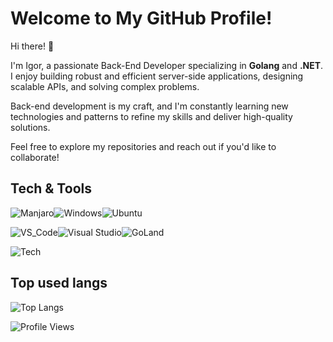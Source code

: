 # Welcome to My GitHub Profile!

Hi there! 👋

I'm Igor, a passionate Back-End Developer specializing in **Golang** and **.NET**.  
I enjoy building robust and efficient server-side applications, designing scalable APIs, and solving complex problems.  

Back-end development is my craft, and I'm constantly learning new technologies and patterns to refine my skills and deliver high-quality solutions.  

Feel free to explore my repositories and reach out if you'd like to collaborate!

## Tech & Tools ##

![Manjaro](https://img.shields.io/badge/OS-Manjaro-35BF5C?style=for-the-badge&logo=Manjaro&logoColor=white)![Windows](https://img.shields.io/badge/Windows-0078D6?style=for-the-badge&logo=windows&logoColor=white)![Ubuntu](https://img.shields.io/badge/Ubuntu-E95420?style=for-the-badge&logo=ubuntu&logoColor=white)

![VS_Code](https://img.shields.io/badge/Editor-VS_Code-007ACC?style=for-the-badge&logo=visual-studio-code)![Visual Studio](https://img.shields.io/badge/Visual%20Studio-5C2D91.svg?style=for-the-badge&logo=visual-studio&logoColor=white)![GoLand](https://img.shields.io/badge/GoLand-0f0f0f?&style=for-the-badge&logo=goland&logoColor=white)

![Tech](https://skillicons.dev/icons?theme=dark&i=cs,dotnet,mysql,go,postgres,bots)

## Top used langs ##

![Top Langs](https://github-readme-stats.vercel.app/api/top-langs/?username=dxo1a&layout=compact&hide=shaderlab,hlsl,mathematica,html,css,typescript,dockerfile)


![Profile Views](https://komarev.com/ghpvc/?username=dxo1a&color=green) 
